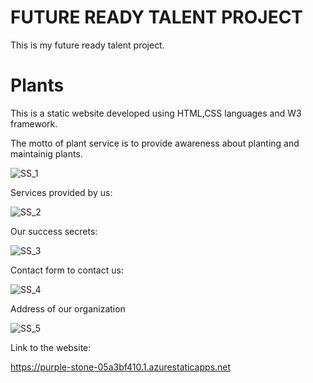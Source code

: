 <h1>FUTURE READY TALENT PROJECT</h1>

This is my future ready talent project.

<h1>Plants</h1>

This is a static website developed using HTML,CSS languages and W3 framework.

The motto of plant service is to provide awareness about planting and maintainig plants.

![SS_1](https://user-images.githubusercontent.com/113349408/190175404-609e349a-a8b4-46aa-86bb-3882e5ec8489.png)

Services provided by us:

![SS_2](https://user-images.githubusercontent.com/113349408/190175453-c89bbab8-7735-4069-b05c-4f3c5eabe5f1.png)

Our success secrets:

![SS_3](https://user-images.githubusercontent.com/113349408/190175476-1de0c1cc-a037-4e95-a1b6-63495d1db2ef.png)

Contact form to contact us:

![SS_4](https://user-images.githubusercontent.com/113349408/190175496-3a1ed67d-1c97-49d1-9fc0-97dc1e5f584e.png)

Address of our organization

![SS_5](https://user-images.githubusercontent.com/113349408/190175523-cedb0ec0-67f5-4f4c-b6a2-852574679567.png)

Link to the website:


https://purple-stone-05a3bf410.1.azurestaticapps.net
